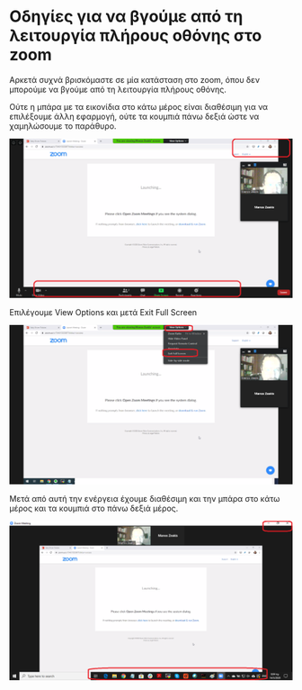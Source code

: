 # Οδηγίες για να βγούμε από τη λειτουργία πλήρους οθόνης στο zoom

Αρκετά συχνά βρισκόμαστε σε μία κατάσταση στο zoom, όπου δεν μπορούμε να βγούμε από τη λειτουργία πλήρους οθόνης. 

Ούτε η μπάρα με τα εικονίδια στο κάτω μέρος είναι διαθέσιμη για να επιλέξουμε άλλη εφαρμογή, ούτε τα κουμπιά πάνω δεξιά ώστε να χαμηλώσουμε το παράθυρο.

![Full Screen Instructions 1](full_screen1.png)

Επιλέγουμε View Options και μετά Exit Full Screen

![Full Screen Instructions 2](full_screen2.png)

Μετά από αυτή την ενέργεια έχουμε διαθέσιμη και την μπάρα στο κάτω μέρος και τα κουμπιά στο πάνω δεξιά μέρος.

![Full Screen Instructions 3](full_screen3.png)
